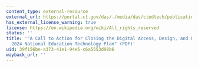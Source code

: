 ```yaml
---
content_type: external-resource
external_url: https://portal.ct.gov/das/-/media/das/ctedtech/publications/2025/2025-used-oet-archive/netp24.pdf
has_external_license_warning: true
license: https://en.wikipedia.org/wiki/All_rights_reserved
status: ''
title: '"A Call to Action for Closing the Digital Access, Design, and Use Divides:
  2024 National Education Technology Plan" (PDF)'
uid: 39f156be-a373-41e1-94e5-c6a5553d98b6
wayback_url: ''
---
```

